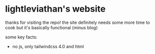 # lightleviathan's website

thanks for visiting the repo! the site definitely needs some more time to cook but it's basically functional (minus blog)

some key facts:
- no js, only tailwindcss 4.0 and html
